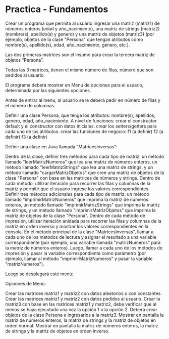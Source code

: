 # Practica - Fundamentos

Crear un programa que permita al usuario ingresar una matriz (matriz1) de números enteros (edad y año_nacimiento), una matriz de strings (matriz2) (nombre(s), apellido(s) y genero) y una matriz de objetos (matriz3) (por ejemplo, objetos de la clase "Persona" que tengan atributos como nombre(s), apellido(s), edad, año_nacimiento, género, etc.). 

Las dos primeras matrices son el insumo para crear la tercera matriz de objetos “Persona”.

Todas las 3 matrices, tienen el mismo número de filas, número que son pedidos al usuario.

El programa deberá mostrar en Menu de opciones para el usuario, determinada por las siguientes opciones.

Antes de entrar al menu, al usuario se le deberá pedir en número de filas y el número de columnas.

Definir una clase Persona, que tenga los atributos: nombre(s), apellidos, genero, edad, año_nacimiento. A nivel de funciones:
crear el constructor default y el constructor con datos iniciales.
crear los setters/getters para cada uno de los atributos.
crear las funciones de negocio:
f1 (a definir)
f2 (a definir)
f3 (a definir)





Definir una clase en Java llamada "MatricesInversas":

Dentro de la clase, definir tres métodos para cada tipo de matriz: un método llamado "leerMatrizNumeros" que lea una matriz de números enteros, un método llamado "leerMatrizStrings" que lea una matriz de strings, y un método llamado "cargarMatrizObjetos" que cree una matriz de objetos de la clase "Persona" con base en las matrices de números y strings.
Dentro de cada método, utilizar iteración para recorrer las filas y columnas de la matriz y permitir que el usuario ingrese los valores correspondientes.
Definir tres métodos adicionales para cada tipo de matriz: un método llamado "imprimirMatrizNumeros" que imprima la matriz de números enteros, un método llamado "imprimirMatrizStrings" que imprima la matriz de strings, y un método llamado "imprimirMatrizObjetos" que imprima la matriz de objetos de la clase "Persona".
Dentro de cada método de impresión, utilizar iteración anidada para recorrer las filas y columnas de la matriz en orden inverso y mostrar los valores correspondientes en la consola.
En el método principal de la clase "MatricesInversas", llamar a cada uno de los métodos de lectura y asignar el resultado a una variable correspondiente (por ejemplo, una variable llamada "matrizNumeros" para la matriz de números enteros).
Luego, llamar a cada uno de los métodos de impresión y pasar la variable correspondiente como parámetro (por ejemplo, llamar al método "imprimirMatrizNumeros" y pasar la variable "matrizNumeros").

Luego se desplegará este menú:

Opciones de Menú:

Crear las matrices matriz1 y matriz2 con datos aleatorios o con constantes.
Crear las matrices matriz1 y matriz2 con datos pedidos al usuario.
Crear la matriz3 con base en las matrices matriz1 y matriz2, debe verificar que al menos se haya ejecutado una vez la opción 1 o la opción 2. Deberá crear objetos de la clase Persona e ingresarlos a la matriz3.
Mostrar en pantalla la matriz de números enteros, la matriz de strings y la matriz de objetos en orden normal.
Mostrar en pantalla la matriz de números enteros, la matriz de strings y la matriz de objetos en orden inverso.

